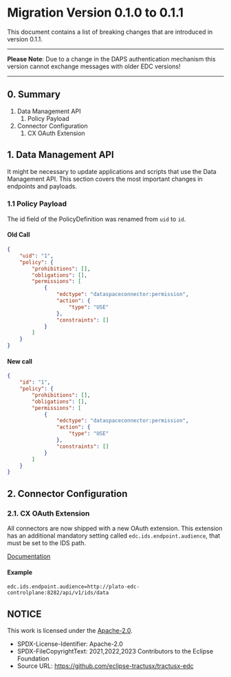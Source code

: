 # Migration Version 0.1.0 to 0.1.1

This document contains a list of breaking changes that are introduced in version 0.1.1.

---

**Please Note**:
Due to a change in the DAPS authentication mechanism this version cannot exchange messages with older EDC versions!

---

## 0. Summary

1. Data Management API
   1. Policy Payload
2. Connector Configuration
   1. CX OAuth Extension

## 1. Data Management API

It might be necessary to update applications and scripts that use the Data Management API. This section covers the most
important changes in endpoints and payloads.

### 1.1 Policy Payload

The id field of the PolicyDefinition was renamed from `uid` to `id`.

#### Old Call

```json
{
    "uid": "1",
    "policy": {
        "prohibitions": [],
        "obligations": [],
        "permissions": [
            {
                "edctype": "dataspaceconnector:permission",
                "action": {
                    "type": "USE"
                },
                "constraints": []
            }
        ]
    }
}
```

#### New call

```json
{
    "id": "1",
    "policy": {
        "prohibitions": [],
        "obligations": [],
        "permissions": [
            {
                "edctype": "dataspaceconnector:permission",
                "action": {
                    "type": "USE"
                },
                "constraints": []
            }
        ]
    }
}
```

## 2. Connector Configuration

### 2.1. CX OAuth Extension

All connectors are now shipped with a new OAuth extension. This extension has an additional mandatory setting called `edc.ids.endpoint.audience`, that must be set to the IDS path.

[Documentation](../../edc-extensions/cx-oauth2/README.md)

#### Example

```properties
edc.ids.endpoint.audience=http://plato-edc-controlplane:8282/api/v1/ids/data
```

## NOTICE

This work is licensed under the [Apache-2.0](https://www.apache.org/licenses/LICENSE-2.0).

- SPDX-License-Identifier: Apache-2.0
- SPDX-FileCopyrightText: 2021,2022,2023 Contributors to the Eclipse Foundation
- Source URL: <https://github.com/eclipse-tractusx/tractusx-edc>
